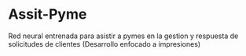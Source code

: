 # Assit-Pyme
Red neural entrenada para asistir a pymes en la gestion y respuesta de solicitudes de clientes (Desarrollo enfocado a impresiones)
